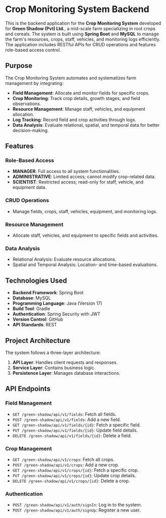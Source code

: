 # Crop Monitoring System Backend

This is the backend application for the **Crop Monitoring System** developed for **Green Shadow (Pvt) Ltd.**, a mid-scale farm specializing in root crops and cereals. The system is built using **Spring Boot** and **MySQL** to manage the farm's resources, crops, staff, vehicles, and monitoring logs efficiently. The application includes RESTful APIs for CRUD operations and features role-based access control.

## Purpose
The Crop Monitoring System automates and systematizes farm management by integrating:
- **Field Management**: Allocate and monitor fields for specific crops.
- **Crop Monitoring**: Track crop details, growth stages, and field observations.
- **Resource Management**: Manage staff, vehicles, and equipment allocation.
- **Log Tracking**: Record field and crop activities through logs.
- **Data Analysis**: Evaluate relational, spatial, and temporal data for better decision-making.

## Features

### Role-Based Access
- **MANAGER**: Full access to all system functionalities.
- **ADMINISTRATIVE**: Limited access; cannot modify crop-related data.
- **SCIENTIST**: Restricted access; read-only for staff, vehicle, and equipment data.

### CRUD Operations
- Manage fields, crops, staff, vehicles, equipment, and monitoring logs.

### Resource Management
- Allocate staff, vehicles, and equipment to specific fields and activities.

### Data Analysis
- Relational Analysis: Evaluate resource allocations.
- Spatial and Temporal Analysis: Location- and time-based evaluations.

## Technologies Used

- **Backend Framework**: Spring Boot
- **Database**: MySQL
- **Programming Language**: Java (Version 17)
- **Build Tool**: Gradle
- **Authentication**: Spring Security with JWT
- **Version Control**: GitHub
- **API Standards**: REST

## Project Architecture

The system follows a three-layer architecture:
1. **API Layer**: Handles client requests and responses.
2. **Service Layer**: Contains business logic.
3. **Persistence Layer**: Manages database interactions.

## API Endpoints

### Field Management
- `GET /green-shadow/api/v1/fields`: Fetch all fields.
- `POST /green-shadow/api/v1/fields`: Add a new field.
- `GET /green-shadow/api/v1/fields/{id}`: Fetch a specific field.
- `PUT /green-shadow/api/v1/fields/{id}`: Update field details.
- `DELETE /green-shadow/api/v1/fields/{id}`: Delete a field.

### Crop Management
- `GET /green-shadow/api/v1/crops`: Fetch all crops.
- `POST /green-shadow/api/v1/crops`: Add a new crop.
- `GET /green-shadow/api/v1/crops/{id}`: Fetch a specific crop.
- `PUT /green-shadow/api/v1/crops/{id}`: Update crop details.
- `DELETE /green-shadow/api/v1/crops/{id}`: Delete a crop.

### Authentication
- `POST /green-shadow/api/v1/auth/signIn`: Log in to the system.
- `POST /green-shadow/api/v1/auth/signUp`: Register a new user.
